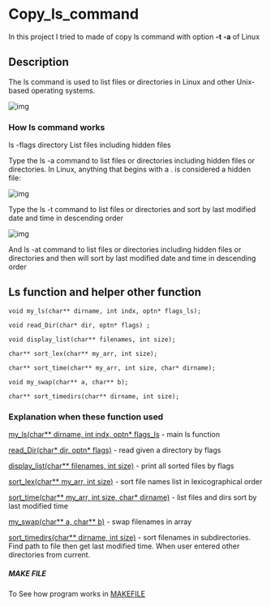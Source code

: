# Copy_ls_command
In this project I tried to made of copy ls command with option <b>-t -a</b> of Linux

## Description
The ls command is used to list files or directories in Linux and other Unix-based operating systems.

![img](https://www.freecodecamp.org/news/content/images/2020/08/Screenshot-2020-08-20-at-9.40.29-PM.png)


### How ls command works 
 ls -flags  directory
List files including hidden files

Type the ls -a command to list files or directories including hidden files or directories. In Linux, anything that begins with a . is considered a hidden file:

![img](https://www.freecodecamp.org/news/content/images/2020/08/Screenshot-2020-08-21-at-11.12.26-AM.png)

Type the ls -t command to list files or directories and sort by last modified date and time in descending order

![img](https://www.freecodecamp.org/news/content/images/2020/08/Screenshot-2020-08-21-at-12.20.09-PM.png)

And ls -at command to list files or directories including hidden files or directories and then will  sort by last modified date and time in descending order


## Ls function and helper other function 
```
void my_ls(char** dirname, int indx, optn* flags_ls);

void read_Dir(char* dir, optn* flags) ;

void display_list(char** filenames, int size);

char** sort_lex(char** my_arr, int size);

char** sort_time(char** my_arr, int size, char* dirname); 

void my_swap(char** a, char** b);

char** sort_timedirs(char** dirname, int size);
```
### Explanation when these function used
[ my_ls(char** dirname, int indx, optn* flags_ls](https://github.com/nurbolatkz/Copy_ls_command/blob/main/mylsfunc.c)  - main ls function 

[read_Dir(char* dir, optn* flags)](https://github.com/nurbolatkz/Copy_ls_command/blob/main/readdir.c) -  read given a directory by flags 

[display_list(char** filenames, int size)](https://github.com/nurbolatkz/Copy_ls_command/blob/main/display.c) -  print all sorted files by flags 

[sort_lex(char** my_arr, int size)](https://github.com/nurbolatkz/Copy_ls_command/blob/main/sorts.c) -   sort file names list in lexicographical order 

[sort_time(char** my_arr, int size, char* dirname)](https://github.com/nurbolatkz/Copy_ls_command/blob/main/sorts.c) - list files and dirs sort by last modified time 

[my_swap(char** a, char** b)](https://github.com/nurbolatkz/Copy_ls_command/blob/main/stringfun.c) -   swap filenames in array

[sort_timedirs(char** dirname, int size)](https://github.com/nurbolatkz/Copy_ls_command/blob/main/sorts.c) -  sort filenames in subdirectories. Find path to file then get last modified time. When user entered other directories from current.

##### MAKE FILE
To See how program works in [MAKEFILE](https://github.com/nurbolatkz/Copy_ls_command/blob/main/makefile)

